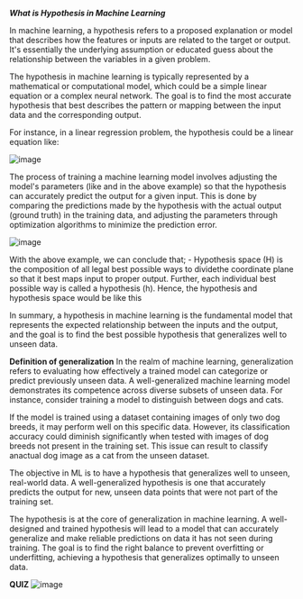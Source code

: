 ***What is Hypothesis in Machine Learning***

In machine learning, a hypothesis refers to a proposed explanation or model that describes how the features or inputs are related to the target or output. It's essentially the underlying assumption or educated guess about the relationship between the variables in a given problem.

The hypothesis in machine learning is typically represented by a mathematical or computational model, which could be a simple linear equation or a complex neural network. The goal is to find the most accurate hypothesis that best describes the pattern or mapping between the input data and the corresponding output.

For instance, in a linear regression problem, the hypothesis could be a linear equation like:

![image](https://github.com/user-attachments/assets/15459368-cefc-4825-8e20-269b16668b78)

The process of training a machine learning model involves adjusting the model's parameters (like and in the above example) so that the hypothesis can accurately predict the output for a given input. This is done by comparing the predictions made by the hypothesis with the actual output (ground truth) in the training data, and adjusting the parameters through optimization algorithms to minimize the prediction error.

![image](https://github.com/user-attachments/assets/266f64e4-279f-416d-b4d0-a6b69ba5140b)

With the above example, we can conclude that; - Hypothesis space (H) is the composition of all legal best possible ways to dividethe coordinate plane so that it best maps input to proper output. Further, each individual best possible way is called a hypothesis (h). Hence, the hypothesis and hypothesis space would be like this

In summary, a hypothesis in machine learning is the fundamental model that represents the expected relationship between the inputs and the output, and the goal is to find the best possible hypothesis that generalizes well to unseen data.

**Definition of generalization**
In the realm of machine learning, generalization refers to evaluating how effectively a trained model can categorize or predict previously unseen data. A well-generalized machine learning model demonstrates its competence across diverse subsets of unseen data. For instance, consider training a model to distinguish between dogs and cats.

If the model is trained using a dataset containing images of only two dog breeds, it may perform well on this specific data. However, its classification accuracy could diminish significantly when tested with images of dog breeds not present in the training set. This issue can result to classify anactual dog image as a cat from the unseen dataset.

The objective in ML is to have a hypothesis that generalizes well to unseen, real-world data. A well-generalized hypothesis is one that accurately predicts the output for new, unseen data points that were not part of the training set.

The hypothesis is at the core of generalization in machine learning. A well-designed and trained hypothesis will lead to a model that can accurately generalize and make reliable predictions on data it has not seen during training. The goal is to find the right balance to prevent overfitting or underfitting, achieving a hypothesis that generalizes optimally to unseen data.

**QUIZ**
![image](https://github.com/user-attachments/assets/80a485b2-a8bc-4413-a3de-bb46fbe52ac8)

